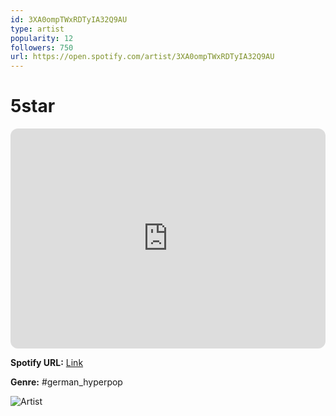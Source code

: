 ```yaml
---
id: 3XA0ompTWxRDTyIA32Q9AU
type: artist
popularity: 12
followers: 750
url: https://open.spotify.com/artist/3XA0ompTWxRDTyIA32Q9AU
---
```

# 5star

<iframe style="border-radius:12px" src="https://open.spotify.com/embed/artist/3XA0ompTWxRDTyIA32Q9AU" width="100%" height="352" frameBorder="0" allowfullscreen="" allow="autoplay; clipboard-write; encrypted-media; fullscreen; picture-in-picture" loading="lazy"></iframe>

**Spotify URL:** [Link](https://open.spotify.com/artist/3XA0ompTWxRDTyIA32Q9AU)

**Genre:**  #german_hyperpop

![Artist](https://i.scdn.co/image/ab6761610000e5ebf62f354101b2f9aafd3722e6)
